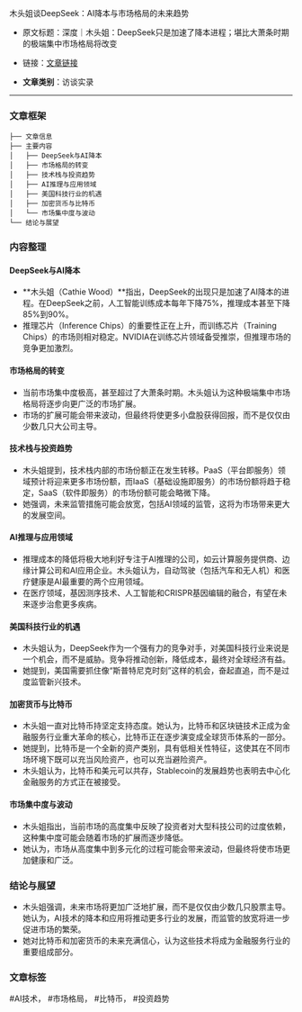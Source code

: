 木头姐谈DeepSeek：AI降本与市场格局的未来趋势  
- 原文标题：深度｜木头姐：DeepSeek只是加速了降本进程；堪比大萧条时期的极端集中市场格局将改变  
- 链接：[文章链接](https://mp.weixin.qq.com/s/MyvB5d5FqGujGy-_FKwOhA)  

- **文章类别**：访谈实录  

---

### 文章框架
```
├── 文章信息
├── 主要内容
│   ├── DeepSeek与AI降本
│   ├── 市场格局的转变
│   ├── 技术栈与投资趋势
│   ├── AI推理与应用领域
│   ├── 美国科技行业的机遇
│   ├── 加密货币与比特币
│   └── 市场集中度与波动
└── 结论与展望
```

### 内容整理

#### DeepSeek与AI降本
- **木头姐（Cathie Wood）**指出，DeepSeek的出现只是加速了AI降本的进程。在DeepSeek之前，人工智能训练成本每年下降75%，推理成本甚至下降85%到90%。
- 推理芯片（Inference Chips）的重要性正在上升，而训练芯片（Training Chips）的市场则相对稳定。NVIDIA在训练芯片领域备受推崇，但推理市场的竞争更加激烈。

#### 市场格局的转变
- 当前市场集中度极高，甚至超过了大萧条时期。木头姐认为这种极端集中市场格局将逐步向更广泛的市场扩展。
- 市场的扩展可能会带来波动，但最终将使更多小盘股获得回报，而不是仅仅由少数几只大公司主导。

#### 技术栈与投资趋势
- 木头姐提到，技术栈内部的市场份额正在发生转移。PaaS（平台即服务）领域预计将迎来更多市场份额，而IaaS（基础设施即服务）的市场份额将趋于稳定，SaaS（软件即服务）的市场份额可能会略微下降。
- 她强调，未来监管措施可能会放宽，包括AI领域的监管，这将为市场带来更大的发展空间。

#### AI推理与应用领域
- 推理成本的降低将极大地利好专注于AI推理的公司，如云计算服务提供商、边缘计算公司和AI应用企业。木头姐认为，自动驾驶（包括汽车和无人机）和医疗健康是AI最重要的两个应用领域。
- 在医疗领域，基因测序技术、人工智能和CRISPR基因编辑的融合，有望在未来逐步治愈更多疾病。

#### 美国科技行业的机遇
- 木头姐认为，DeepSeek作为一个强有力的竞争对手，对美国科技行业来说是一个机会，而不是威胁。竞争将推动创新，降低成本，最终对全球经济有益。
- 她提到，美国需要抓住像“斯普特尼克时刻”这样的机会，奋起直追，而不是过度监管新兴技术。

#### 加密货币与比特币
- 木头姐一直对比特币持坚定支持态度。她认为，比特币和区块链技术正成为金融服务行业重大革命的核心，比特币正在逐步演变成全球货币体系的一部分。
- 她提到，比特币是一个全新的资产类别，具有低相关性特征，这使其在不同市场环境下既可以充当风险资产，也可以充当避险资产。
- 木头姐认为，比特币和美元可以共存，Stablecoin的发展趋势也表明去中心化金融服务的方式正在被接受。

#### 市场集中度与波动
- 木头姐指出，当前市场的高度集中反映了投资者对大型科技公司的过度依赖，这种集中度可能会随着市场的扩展而逐步降低。
- 她认为，市场从高度集中到多元化的过程可能会带来波动，但最终将使市场更加健康和广泛。

### 结论与展望
- 木头姐强调，未来市场将更加广泛地扩展，而不是仅仅由少数几只股票主导。她认为，AI技术的降本和应用将推动更多行业的发展，而监管的放宽将进一步促进市场的繁荣。
- 她对比特币和加密货币的未来充满信心，认为这些技术将成为金融服务行业的重要组成部分。

### 文章标签
#AI技术， #市场格局， #比特币， #投资趋势